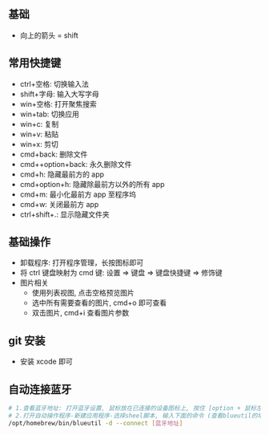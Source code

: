 ## 基础

- 向上的箭头 = shift

## 常用快捷键

- ctrl+空格: 切换输入法
- shift+字母: 输入大写字母
- win+空格: 打开聚焦搜索
- win+tab: 切换应用
- win+c: 复制
- win+v: 粘贴
- win+x: 剪切
- cmd+back: 删除文件
- cmd++option+back: 永久删除文件
- cmd+h: 隐藏最前方的 app
- cmd+option+h: 隐藏除最前方以外的所有 app
- cmd+m: 最小化最前方 app 至程序坞
- cmd+w: 关闭最前方 app
- ctrl+shift+.: 显示隐藏文件夹

## 基础操作

- 卸载程序: 打开程序管理，长按图标即可
- 将 ctrl 键盘映射为 cmd 键: 设置 => 键盘 => 键盘快捷键 => 修饰键
- 图片相关
  - 使用列表视图, 点击空格预览图片
  - 选中所有需要查看的图片, cmd+o 即可查看
  - 双击图片, cmd+i 查看图片参数

## git 安装

- 安装 xcode 即可

## 自动连接蓝牙

```sh
# 1.查看蓝牙地址: 打开蓝牙设置, 鼠标放在已连接的设备图标上, 按住 [option + 鼠标左键] 即可查看
# 2.打开自动操作程序-新建应用程序-选择sheel脚本, 输入下面的命令 (查看blueutil的地址 where blueutil)
/opt/homebrew/bin/blueutil -d --connect [蓝牙地址]
```
